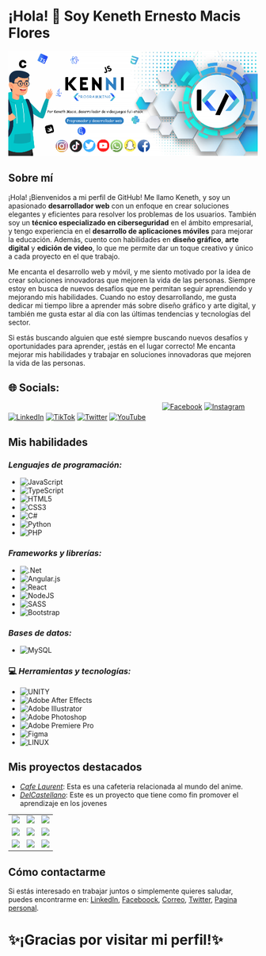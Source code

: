 # ¡Hola! 👋 Soy Keneth Ernesto Macis Flores
![](https://github.com/IsseiSenpai/IsseiSenpai/blob/main/Banner-personal.png)
                
## Sobre mí
¡Hola! ¡Bienvenidos a mi perfil de GitHub! Me llamo Keneth, y soy un apasionado **desarrollador web** con un enfoque en crear soluciones elegantes y eficientes para resolver los problemas de los usuarios. También soy un **técnico especializado en ciberseguridad** en el ámbito empresarial, y tengo experiencia en el **desarrollo de aplicaciones móviles** para mejorar la educación. Además, cuento con habilidades en **diseño gráfico**, **arte digital** y **edición de video**, lo que me permite dar un toque creativo y único a cada proyecto en el que trabajo.

Me encanta el desarrollo web y móvil, y me siento motivado por la idea de crear soluciones innovadoras que mejoren la vida de las personas. Siempre estoy en busca de nuevos desafíos que me permitan seguir aprendiendo y mejorando mis habilidades. Cuando no estoy desarrollando, me gusta dedicar mi tiempo libre a aprender más sobre diseño gráfico y arte digital, y también me gusta estar al día con las últimas tendencias y tecnologías del sector.

Si estás buscando alguien que esté siempre buscando nuevos desafíos y oportunidades para aprender, ¡estás en el lugar correcto! Me encanta mejorar mis habilidades y trabajar en soluciones innovadoras que mejoren la vida de las personas.

## 🌐 Socials:
<sub><sup>    </sup></sub><sub><sup>    </sup></sub><sub><sup>    </sup></sub><sub><sup>    </sup></sub><sub><sup>    </sup></sub><sub><sup>    </sup></sub><sub><sup>    </sup></sub><sub><sup>    </sup></sub>[![Facebook](https://img.shields.io/badge/Facebook-%231877F2.svg?logo=Facebook&logoColor=white)](https://facebook.com/Keneth_Macis) [![Instagram](https://img.shields.io/badge/Instagram-%23E4405F.svg?logo=Instagram&logoColor=white)](https://instagram.com/Keneth_Macis) [![LinkedIn](https://img.shields.io/badge/LinkedIn-%230077B5.svg?logo=linkedin&logoColor=white)](https://linkedin.com/in/Keneth_Macis) [![TikTok](https://img.shields.io/badge/TikTok-%23000000.svg?logo=TikTok&logoColor=white)](https://tiktok.com/@Keneth_Macis) [![Twitter](https://img.shields.io/badge/Twitter-%231DA1F2.svg?logo=Twitter&logoColor=white)](https://twitter.com/Keneth_Macis) [![YouTube](https://img.shields.io/badge/YouTube-%23FF0000.svg?logo=YouTube&logoColor=white)](https://youtube.com/@Keneth_Macis) 

## Mis habilidades

### *Lenguajes de programación:*
- ![JavaScript](https://img.shields.io/badge/javascript-%23323330.svg?style=for-the-badge&logo=javascript&logoColor=%23F7DF1E)
- ![TypeScript](https://img.shields.io/badge/typescript-%23007ACC.svg?style=for-the-badge&logo=typescript&logoColor=white)
- ![HTML5](https://img.shields.io/badge/html5-%23E34F26.svg?style=for-the-badge&logo=html5&logoColor=white)
- ![CSS3](https://img.shields.io/badge/css3-%231572B6.svg?style=for-the-badge&logo=css3&logoColor=white)
- ![C#](https://img.shields.io/badge/c%23-%23239120.svg?style=for-the-badge&logo=c-sharp&logoColor=white)
- ![Python](https://img.shields.io/badge/python-3670A0?style=for-the-badge&logo=python&logoColor=ffdd54)
- ![PHP](https://img.shields.io/badge/php-%23777BB4.svg?style=for-the-badge&logo=php&logoColor=white) 


### *Frameworks y librerías:*
- ![.Net](https://img.shields.io/badge/.NET-5C2D91?style=for-the-badge&logo=.net&logoColor=white)
- ![Angular.js](https://img.shields.io/badge/angular.js-%23E23237.svg?style=for-the-badge&logo=angularjs&logoColor=white)
- ![React](https://img.shields.io/badge/react-%2320232a.svg?style=for-the-badge&logo=react&logoColor=%2361DAFB)
- ![NodeJS](https://img.shields.io/badge/node.js-6DA55F?style=for-the-badge&logo=node.js&logoColor=white)
- ![SASS](https://img.shields.io/badge/SASS-hotpink.svg?style=for-the-badge&logo=SASS&logoColor=white)
- ![Bootstrap](https://img.shields.io/badge/bootstrap-%23563D7C.svg?style=for-the-badge&logo=bootstrap&logoColor=white)

### *Bases de datos:*
- ![MySQL](https://img.shields.io/badge/mysql-%2300f.svg?style=for-the-badge&logo=mysql&logoColor=white)

### 💻 *Herramientas y tecnologías:*
- ![UNITY](https://img.shields.io/badge/Unity-%2320232a.svg?style=for-the-badge&logo=unity&logoColor=white)
- ![Adobe After Effects](https://img.shields.io/badge/Adobe%20After%20Effects-9999FF.svg?style=for-the-badge&logo=Adobe%20After%20Effects&logoColor=white) 
- ![Adobe Illustrator](https://img.shields.io/badge/adobeillustrator-%23FF9A00.svg?style=for-the-badge&logo=adobeillustrator&logoColor=white) 
- ![Adobe Photoshop](https://img.shields.io/badge/adobephotoshop-%2331A8FF.svg?style=for-the-badge&logo=adobephotoshop&logoColor=white) 
- ![Adobe Premiere Pro](https://img.shields.io/badge/Adobe%20Premiere%20Pro-9999FF.svg?style=for-the-badge&logo=Adobe%20Premiere%20Pro&logoColor=white) 	
- ![Figma](https://img.shields.io/badge/figma-%23F24E1E.svg?style=for-the-badge&logo=figma&logoColor=white) 
- ![LINUX](https://img.shields.io/badge/Linux-FCC624?style=for-the-badge&logo=linux&logoColor=black)

## Mis proyectos destacados
- *[Cafe Laurent](https://isseisenpai.github.io/CafeLaurent/)*: Esta es una cafeteria relacionada al mundo del anime.
- *[DelCastellano]()*: Este es un proyecto que tiene como fin promover el aprendizaje en los jovenes 

<table style="width:100%">
<tr>
  <td>
    <a href="https://youtu.be/Kp4Mvapo5kc">
      <img src="http://i3.ytimg.com/vi/Kp4Mvapo5kc/maxresdefault.jpg">
    </a>
  </td>
  <td>
    <a href="https://youtu.be/-pWSQYpkkjk">
      <img src="http://i3.ytimg.com/vi/-pWSQYpkkjk/maxresdefault.jpg">
    </a>
   </td>
  <td>
    <a href="https://youtu.be/3GymExBkKjE">
      <img src="http://i3.ytimg.com/vi/3GymExBkKjE/maxresdefault.jpg">
    </a>
  </td>
 </tr>
  
<tr>
  <td>
    <a href="https://youtu.be/SavaU66KxQY">
      <img src="http://i3.ytimg.com/vi/SavaU66KxQY/maxresdefault.jpg">
    </a>
  </td>
  <td>
    <a href="https://youtu.be/GoAxsdg0Xbs">
      <img src="http://i3.ytimg.com/vi/GoAxsdg0Xbs/maxresdefault.jpg">
    </a>
  </td>
  <td>
    <a href="https://youtu.be/pFyAu4R684s">
      <img src="http://i3.ytimg.com/vi/pFyAu4R684s/maxresdefault.jpg">
    </a>
  </td>
</tr>

<tr>
  <td>
    <a href="https://youtu.be/BQaxPwZWboA">
      <img src="http://i3.ytimg.com/vi/BQaxPwZWboA/maxresdefault.jpg">
    </a>
  </td>
  <td>
    <a href="https://youtu.be/Wfh0FYR0z6I">
      <img src="http://i3.ytimg.com/vi/Wfh0FYR0z6I/maxresdefault.jpg">
    </a>
  </td>
  <td>
    <a href="https://youtu.be/ebQphhLpJG0">
      <img src="http://i3.ytimg.com/vi/ebQphhLpJG0/maxresdefault.jpg">
    </a>
  </td>
</tr>
</table>

## Cómo contactarme
Si estás interesado en trabajar juntos o simplemente quieres saludar, puedes encontrarme en: 
[LinkedIn](), [Faceboock](), [Correo](),  [Twitter](), [Pagina personal]().

# ✨¡Gracias por visitar mi perfil!✨
